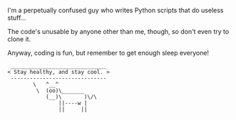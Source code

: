 I'm a perpetually confused guy who writes Python scripts that do useless stuff...

The code's unusable by anyone other than me, though, so don't even try to clone it.

Anyway, coding is fun, but remember to get enough sleep everyone!

```
 ______________________________
< Stay healthy, and stay cool. >
 ------------------------------
        \   ^__^
         \  (oo)\_______
            (__)\       )\/\
                ||----w |
                ||     ||
```
